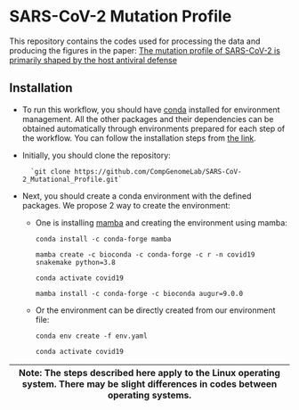 # SARS-CoV-2 Mutation Profile

This repository contains the codes used for processing the data and producing the figures in the paper: [The mutation profile of SARS-CoV-2 is primarily shaped by the host antiviral defense](https://www.biorxiv.org/content/10.1101/2021.02.02.429486v1)

## Installation

- To run this workflow, you should have [conda](https://docs.conda.io/en/latest/) installed for environment management. All the other packages and their dependencies can be obtained automatically through environments prepared for each step of the workflow. You can follow the installation steps from [the link](https://docs.conda.io/projects/conda/en/latest/user-guide/install/download.html).

- Initially, you should clone the repository: 

        `git clone https://github.com/CompGenomeLab/SARS-CoV-2_Mutational_Profile.git`

- Next, you should create a conda environment with the defined packages. We propose 2 way to create the environment:

    - One is installing [mamba](https://mamba.readthedocs.io/en/latest/) and creating the environment using mamba:

        ```
        conda install -c conda-forge mamba

        mamba create -c bioconda -c conda-forge -c r -n covid19 snakemake python=3.8

        conda activate covid19

        mamba install -c conda-forge -c bioconda augur=9.0.0
        ```

    - Or the environment can be directly created from our environment file:

        ```
        conda env create -f env.yaml

        conda activate covid19
        ```

| Note: The steps described here apply to the Linux operating system. There may be slight differences in codes between operating systems. |
| --- |
